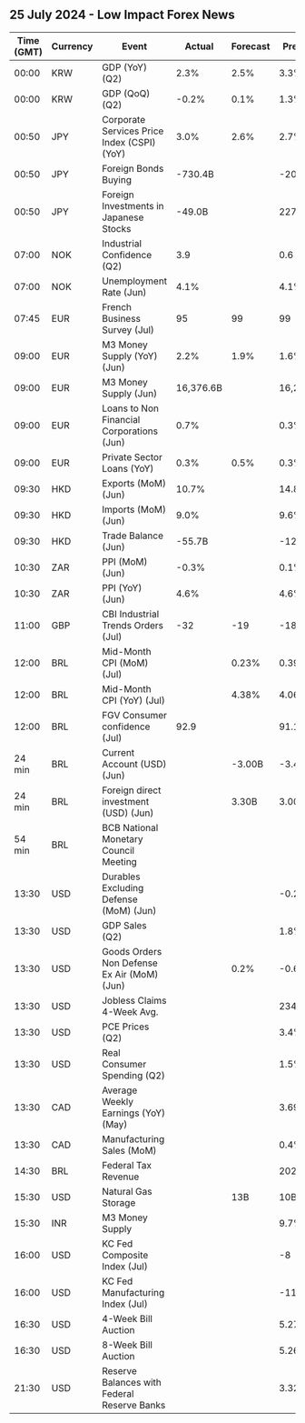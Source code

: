 ## 25 July 2024 - Low Impact Forex News

| Time (GMT) | Currency | Event | Actual | Forecast | Previous |
|------|----------|-------|--------|----------|----------|
| 00:00 | KRW | GDP (YoY) (Q2) | 2.3% | 2.5% | 3.3% |
| 00:00 | KRW | GDP (QoQ) (Q2) | -0.2% | 0.1% | 1.3% |
| 00:50 | JPY | Corporate Services Price Index (CSPI) (YoY) | 3.0% | 2.6% | 2.7% |
| 00:50 | JPY | Foreign Bonds Buying | -730.4B |  | -206.0B |
| 00:50 | JPY | Foreign Investments in Japanese Stocks | -49.0B |  | 227.8B |
| 07:00 | NOK | Industrial Confidence (Q2) | 3.9 |  | 0.6 |
| 07:00 | NOK | Unemployment Rate (Jun) | 4.1% |  | 4.1% |
| 07:45 | EUR | French Business Survey (Jul) | 95 | 99 | 99 |
| 09:00 | EUR | M3 Money Supply (YoY) (Jun) | 2.2% | 1.9% | 1.6% |
| 09:00 | EUR | M3 Money Supply (Jun) | 16,376.6B |  | 16,267.6B |
| 09:00 | EUR | Loans to Non Financial Corporations (Jun) | 0.7% |  | 0.3% |
| 09:00 | EUR | Private Sector Loans (YoY) | 0.3% | 0.5% | 0.3% |
| 09:30 | HKD | Exports (MoM) (Jun) | 10.7% |  | 14.8% |
| 09:30 | HKD | Imports (MoM) (Jun) | 9.0% |  | 9.6% |
| 09:30 | HKD | Trade Balance (Jun) | -55.7B |  | -12.1B |
| 10:30 | ZAR | PPI (MoM) (Jun) | -0.3% |  | 0.1% |
| 10:30 | ZAR | PPI (YoY) (Jun) | 4.6% |  | 4.6% |
| 11:00 | GBP | CBI Industrial Trends Orders (Jul) | -32 | -19 | -18 |
| 12:00 | BRL | Mid-Month CPI (MoM) (Jul) |  | 0.23% | 0.39% |
| 12:00 | BRL | Mid-Month CPI (YoY) (Jul) |  | 4.38% | 4.06% |
| 12:00 | BRL | FGV Consumer confidence (Jul) | 92.9 |  | 91.1 |
| 24 min | BRL | Current Account (USD) (Jun) |  | -3.00B | -3.40B |
| 24 min | BRL | Foreign direct investment (USD) (Jun) |  | 3.30B | 3.00B |
| 54 min | BRL | BCB National Monetary Council Meeting |  |  |  |
| 13:30 | USD | Durables Excluding Defense (MoM) (Jun) |  |  | -0.2% |
| 13:30 | USD | GDP Sales (Q2) |  |  | 1.8% |
| 13:30 | USD | Goods Orders Non Defense Ex Air (MoM) (Jun) |  | 0.2% | -0.6% |
| 13:30 | USD | Jobless Claims 4-Week Avg. |  |  | 234.75K |
| 13:30 | USD | PCE Prices (Q2) |  |  | 3.4% |
| 13:30 | USD | Real Consumer Spending (Q2) |  |  | 1.5% |
| 13:30 | CAD | Average Weekly Earnings (YoY) (May) |  |  | 3.69% |
| 13:30 | CAD | Manufacturing Sales (MoM) |  |  | 0.4% |
| 14:30 | BRL | Federal Tax Revenue |  |  | 202.90B |
| 15:30 | USD | Natural Gas Storage |  | 13B | 10B |
| 15:30 | INR | M3 Money Supply |  |  | 9.7% |
| 16:00 | USD | KC Fed Composite Index (Jul) |  |  | -8 |
| 16:00 | USD | KC Fed Manufacturing Index (Jul) |  |  | -11 |
| 16:30 | USD | 4-Week Bill Auction |  |  | 5.270% |
| 16:30 | USD | 8-Week Bill Auction |  |  | 5.260% |
| 21:30 | USD | Reserve Balances with Federal Reserve Banks |  |  | 3.322T |
